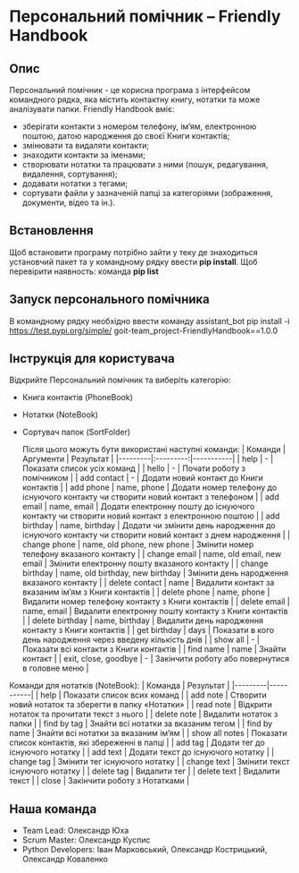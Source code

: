 
# Персональний помічник – Friendly Handbook

## Опис

Персональний помічник - це корисна програма з інтерфейсом командного рядка, яка містить контактну книгу, нотатки та може аналізувати папки.
Friendly Handbook вміє:

- зберігати контакти з номером телефону, ім’ям, електронною поштою, датою народження до своєї Книги контактів;
- змінювати та видаляти контакти;
- знаходити контакти за іменами;
- створювати нотатки та працювати з ними (пошук, редагування, видалення, сортування);
- додавати нотатки з тегами;
- сортувати файли у зазначеній папці за категоріями (зображення, документи, відео та ін.).

## Встановлення

Щоб встановити програму потрібно зайти у теку де знаходиться установчий пакет та у командному рядку ввести **pip install**.
Щоб перевірити наявность: команда **pip list**

## Запуск персонального помічника

В командному рядку необхідно ввести команду assistant_bot
pip install -i https://test.pypi.org/simple/ goit-team_project-FriendlyHandbook==1.0.0

## Інструкція для користувача

Відкрийте Персональний помічник та виберіть категорію:

- Книга контактів (PhoneBook)
- Нотатки (NoteBook)
- Сортувач папок (SortFolder)

  Після цього можуть бути використані наступні команди:
  | Команди | Аргументи | Результат |
  |---------|:---------:|-----------|
  | help | - | Показати список усіх команд |
  | hello | - | Почати роботу з помічником |
  | add contact | - | Додати новий контакт до Книги контактів |
  | add phone | name, phone | Додати номер телефону до існуючого контакту чи створити новий контакт з телефоном |
  | add email | name, email | Додати електронну пошту до існуючого контакту чи створити новий контакт з електронною поштою |
  | add birthday | name, birthday | Додати чи змінити день народження до існуючого контакту чи створити новий контакт з днем народження |
  | change phone | name, old phone, new phone | Змінити номер телефону вказаного контакту |
  | change email | name, old email, new email | Змінити електронну пошту вказаного контакту |
  | change birthday | name, old birthday, new birthday | Змінити день народження вказаного контакту |
  | delete contact | name | Видалити контакт за вказаним ім’ям з Книги контактів |
  | delete phone | name, phone | Видалити номер телефону контакту з Книги контактів |
  | delete email | name, email | Видалити електронну пошту контакту з Книги контактів |
  | delete birthday | name, birthday | Видалити день народження контакту з Книги контактів |
  | get birthday | days | Показати в кого день народження через введену кількість днів |
  | show all | - | Показати всі контакти з Книги контактів |
  | find name | name | Знайти контакт |
  | exit, close, goodbye | - | Закінчити роботу або повернутися в головне меню |

Команди для нотатків (NoteBook):
| Команда | Результат |
|---------|-----------|
| help | Показати список всих команд |
| add note | Створити новий нотаток та зберегти в папку «Нотатки» |
| read note | Відкрити нотаток та прочитати текст з нього |
| delete note | Видалити нотаток з папки |
| find by tag | Знайти всі нотатки за вказаним тегом |
| find by name | Знайти всі нотатки за вказаним ім’ям |
| show all notes | Показати список контактів, які збереженні в папці |
| add tag | Додати тег до існуючого нотатку |
| add text | Додати текст до існуючого нотатку |
| change tag | Змінити тег існуючого нотатку |
| change text | Змінити текст існуючого нотатку |
| delete tag | Видалити тег |
| delete text | Видалити текст |
| close | Закінчити роботу з Нотатками |

## Наша команда

- Team Lead: Олександр Юха
- Scrum Master: Олександр Куспис
- Python Developers: Іван Марковський, Олександр Кострицький, Олександр Коваленко

